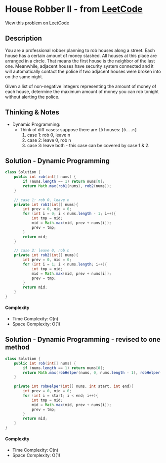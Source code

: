 # House Robber II - from [LeetCode](https://leetcode.com)
[View this problem on LeetCode](https://leetcode.com/problems/house-robber-ii/)

## Description
You are a professional robber planning to rob houses along a street. Each house has a certain amount of money stashed. All houses at this place are arranged in a circle. That means the first house is the neighbor of the last one. Meanwhile, adjacent houses have security system connected and it will automatically contact the police if two adjacent houses were broken into on the same night.

Given a list of non-negative integers representing the amount of money of each house, determine the maximum amount of money you can rob tonight without alerting the police.

## Thinking & Notes
* Dynamic Programming: 
  - Think of diff cases: suppose there are `10` houses: `[0...n]`
    1. case 1: rob 0, leave n
    2. case 2: leave 0, rob n
    3. case 3: leave both - this case can be covered by case 1 & 2. 

## Solution - Dynamic Programming
```java
class Solution {
    public int rob(int[] nums) {
        if (nums.length == 1) return nums[0];  
        return Math.max(rob1(nums), rob2(nums));
    }
    
    // case 1: rob 0, leave n
    private int rob1(int[] nums){
        int prev = 0, mid = 0;
        for (int i = 0; i < nums.length - 1; i++){
            int tmp = mid;
            mid = Math.max(mid, prev + nums[i]);
            prev = tmp;
        }
        return mid;
    }
    
    // case 2: leave 0, rob n
    private int rob2(int[] nums){
        int prev = 0, mid = 0;
        for (int i = 1; i < nums.length; i++){
            int tmp = mid;
            mid = Math.max(mid, prev + nums[i]);
            prev = tmp;
        }
        return mid;
    }
}
```
#### Complexity
* Time Complexity: O(n)
* Space Complexity: O(1)

## Solution - Dynamic Programming - revised to one method
```java
class Solution {
    public int rob(int[] nums) {
        if (nums.length == 1) return nums[0];
        return Math.max(robHelper(nums, 0, nums.length - 1), robHelper(nums, 1, nums.length));
    }
    
    private int robHelper(int[] nums, int start, int end){
        int prev = 0, mid = 0;
        for (int i = start; i < end; i++){
            int tmp = mid;
            mid = Math.max(mid, prev + nums[i]);
            prev = tmp;
        }
        return mid;
    }
}
```
#### Complexity
* Time Complexity: O(n)
* Space Complexity: O(1)
